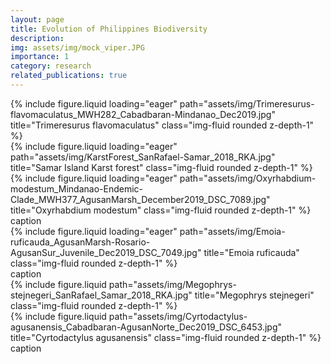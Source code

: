 ```yaml
---
layout: page
title: Evolution of Philippines Biodiversity
description: 
img: assets/img/mock_viper.JPG
importance: 1
category: research
related_publications: true
---
```


<div class="row">
    <div class="col-sm mt-3 mt-md-0">
        {% include figure.liquid loading="eager" path="assets/img/Trimeresurus-flavomaculatus_MWH282_Cabadbaran-Mindanao_Dec2019.jpg" title="Trimeresurus flavomaculatus" class="img-fluid rounded z-depth-1" %}
    </div>
    <div class="col-sm mt-3 mt-md-0">
        {% include figure.liquid loading="eager" path="assets/img/KarstForest_SanRafael-Samar_2018_RKA.jpg" title="Samar Island Karst forest" class="img-fluid rounded z-depth-1" %}
    </div>
    <div class="col-sm mt-3 mt-md-0">
        {% include figure.liquid loading="eager" path="assets/img/Oxyrhabdium-modestum_Mindanao-Endemic-Clade_MWH377_AgusanMarsh_December2019_DSC_7089.jpg" title="Oxyrhabdium modestum" class="img-fluid rounded z-depth-1" %}
    </div>
</div>
<div class="caption">
    caption
</div>
<div class="row">
    <div class="col-sm mt-3 mt-md-0">
        {% include figure.liquid loading="eager" path="assets/img/Emoia-ruficauda_AgusanMarsh-Rosario-AgusanSur_Juvenile_Dec2019_DSC_7049.jpg" title="Emoia ruficauda" class="img-fluid rounded z-depth-1" %}
    </div>
</div>
<div class="caption">
    caption
</div>

<div class="row justify-content-sm-center">
    <div class="col-sm-8 mt-3 mt-md-0">
        {% include figure.liquid path="assets/img/Megophrys-stejnegeri_SanRafael_Samar_2018_RKA.jpg" title="Megophrys stejnegeri" class="img-fluid rounded z-depth-1" %}
    </div>
    <div class="col-sm-4 mt-3 mt-md-0">
        {% include figure.liquid path="assets/img/Cyrtodactylus-agusanensis_Cabadbaran-AgusanNorte_Dec2019_DSC_6453.jpg" title="Cyrtodactylus agusanensis" class="img-fluid rounded z-depth-1" %}
    </div>
</div>
<div class="caption">
    caption
</div>



